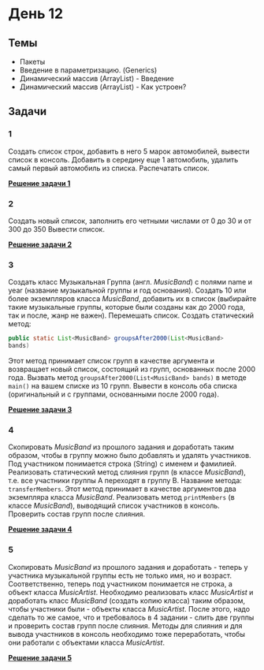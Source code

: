 # День 12

## Темы
- Пакеты
- Введение в параметризацию. (Generics)
- Динамический массив (ArrayList) - Введение
- Динамический массив (ArrayList) - Как устроен?

## Задачи
### 1
Создать список строк, добавить в него 5 марок автомобилей, вывести список в
консоль. Добавить в середину еще 1 автомобиль, удалить самый первый автомобиль
из списка. Распечатать список.

**[Решение задачи 1](task_01.java)**

### 2 
Создать новый список, заполнить его четными числами от 0 до 30 и от 300 до 350
Вывести список.

**[Решение задачи 2](task_02.java)**

### 3 
Создать класс Музыкальная Группа (англ. *MusicBand*) с полями name и year
(название музыкальной группы и год основания). Создать 10 или более экземпляров
класса *MusicBand*, добавить их в список (выбирайте такие музыкальные группы,
которые были созданы как до 2000 года, так и после, жанр не важен). Перемешать
список. Создать статический метод:
``` java
public static List<MusicBand> groupsAfter2000(List<MusicBand>
bands)
```
Этот метод принимает список групп в качестве аргумента и возвращает новый список,
состоящий из групп, основанных после 2000 года. Вызвать метод
`groupsAfter2000(List<MusicBand> bands)` в методе `main()` на вашем списке
из 10 групп. Вывести в консоль оба списка (оригинальный и с группами, основанными
после 2000 года).

**[Решение задачи 3](task_03/Solution.java)**

### 4 
Скопировать *MusicBand* из прошлого задания и доработать таким образом, чтобы в
группу можно было добавлять и удалять участников. Под участником понимается
строка (String) с именем и фамилией. Реализовать статический метод слияния групп
(в классе *MusicBand*), т.е. все участники группы А переходят в группу B. Название
метода: `transferMembers`. Этот метод принимает в качестве аргументов два
экземпляра класса *MusicBand*. Реализовать метод `printMembers` (в классе
*MusicBand*), выводящий список участников в консоль. Проверить состав групп после
слияния.

**[Решение задачи 4](task_04/Solution.java)**

### 5 
Скопировать *MusicBand* из прошлого задания и доработать - теперь у участника
музыкальной группы есть не только имя, но и возраст. Соответственно, теперь под
участником понимается не строка, а объект класса *MusicArtist*. Необходимо
реализовать класс *MusicArtist* и доработать класс *MusicBand* (создать копию
класса) таким образом, чтобы участники были - объекты класса *MusicArtist*. После
этого, надо сделать то же самое, что и требовалось в 4 задании - слить две группы и
проверить состав групп после слияния. Методы для слияния и для вывода участников
в консоль необходимо тоже переработать, чтобы они работали с объектами класса
*MusicArtist*.

**[Решение задачи 5](task_05/Solution.java)**